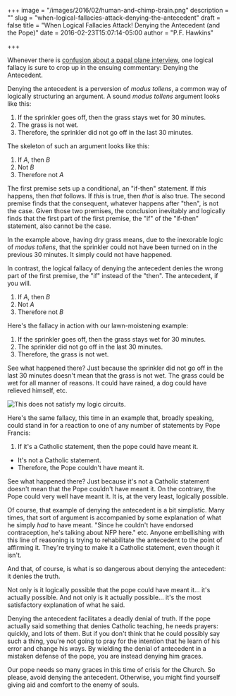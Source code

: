 +++
image = "/images/2016/02/human-and-chimp-brain.png"
description = ""
slug = "when-logical-fallacies-attack-denying-the-antecedent"
draft = false
title = "When Logical Fallacies Attack! Denying the Antecedent (and the Pope)"
date = 2016-02-23T15:07:14-05:00
author = "P.F. Hawkins"

+++

Whenever there is [confusion about a papal plane interview](http://theoldevangelization.com/yes-the-pope-said-something-scandalous/), one logical fallacy is sure to crop up in the ensuing commentary: Denying the Antecedent.

Denying the antecedent is a perversion of _modus tollens_, a common way of logically structuring an argument. A sound _modus tollens_ argument looks like this:

1. If the sprinkler goes off, then the grass stays wet for 30 minutes.
2. The grass is not wet.
3. Therefore, the sprinkler did not go off in the last 30 minutes.

The skeleton of such an argument looks like this:

1. If _A_, then _B_
2. Not _B_
3. Therefore not _A_

The first premise sets up a conditional, an "if-then" statement. If _this_ happens, then _that_ follows. If _this_ is true, then _that_ is also true. The second premise finds that the consequent, whatever happens after "then", is not the case. Given those two premises, the conclusion inevitably and logically finds that the first part of the first premise, the "if" of the "if-then" statement, also cannot be the case.

In the example above, having dry grass means, due to the inexorable logic of _modus tollens_, that the sprinkler could not have been turned on in the previous 30 minutes. It simply could not have happened.

In contrast, the logical fallacy of denying the antecedent denies the wrong part of the first premise, the "if" instead of the "then". The antecedent, if you will.

1. If _A_, then _B_
2. Not _A_
3. Therefore not _B_

Here's the fallacy in action with our lawn-moistening example:

1. If the sprinkler goes off, then the grass stays wet for 30 minutes.
2. The sprinkler did not go off in the last 30 minutes.
3. Therefore, the grass is not wet.

See what happened there? Just because the sprinkler did not go off in the last 30 minutes doesn't mean that the grass is not wet. The grass could be wet for all manner of reasons. It could have rained, a dog could have relieved himself, etc.

![This does not satisfy my logic circuits.](/images/2016/02/does-not-satisfy-logic-circuits.jpg)

Here's the same fallacy, this time in an example that, broadly speaking, could stand in for a reaction to one of any number of statements by Pope Francis:

1. If it's a Catholic statement, then the pope could have meant it.
- It's not a Catholic statement.
- Therefore, the Pope couldn't have meant it.

See what happened there? Just because it's not a Catholic statement doesn't mean that the Pope couldn't have meant it. On the contrary, the Pope could very well have meant it. It is, at the very least, logically possible.

Of course, that example of denying the antecedent is a bit simplistic. Many times, that sort of argument is accompanied by some explanation of what he simply _had_ to have meant. "Since he couldn't have endorsed contraception, he's talking about NFP here." etc. Anyone embellishing with this line of reasoning is trying to rehabilitate the antecedent to the point of affirming it. They're trying to make it a Catholic statement, even though it isn't.

And that, of course, is what is so dangerous about denying the antecedent: it denies the truth.

Not only is it logically possible that the pope could have meant it… it's actually possible. And not only is it actually possible… it's the most satisfactory explanation of what he said.

Denying the antecedent facilitates a deadly denial of truth. If the pope actually said something that denies Catholic teaching, he needs prayers: quickly, and lots of them. But if you don't think that he could possibly say such a thing, you're not going to pray for the intention that he learn of his error and change his ways. By wielding the denial of antecedent in a mistaken defense of the pope, you are instead denying him graces.

Our pope needs so many graces in this time of crisis for the Church. So please, avoid denying the antecedent. Otherwise, you might find yourself giving aid and comfort to the enemy of souls.
